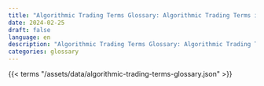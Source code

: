 ```yaml
---
title: "Algorithmic Trading Terms Glossary: Algorithmic Trading Terms in 2024"  
date: 2024-02-25
draft: false
language: en
description: "Algorithmic Trading Terms Glossary: Algorithmic Trading Terms in 2024 | Algorithmic Trading Terms Glossary"
categories: glossary
---
```


{{< terms "/assets/data/algorithmic-trading-terms-glossary.json" >}}